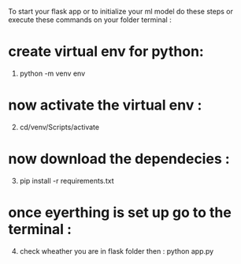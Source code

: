 To start your flask app or to initialize your ml model do these steps or execute these commands on your folder terminal :
# create virtual env for python:
1. python -m venv env

# now activate the  virtual env :
2. cd/venv/Scripts/activate   

# now download the dependecies :
3. pip install -r requirements.txt

# once eyerthing is set up go to the terminal :
4. check wheather you are in flask folder then :
    python app.py